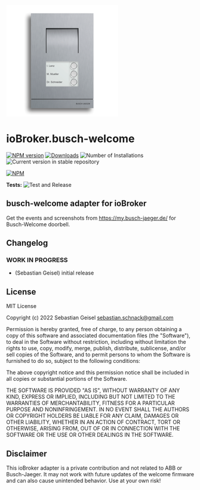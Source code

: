 ![Logo](admin/busch-welcome.png)

# ioBroker.busch-welcome

[![NPM version](https://img.shields.io/npm/v/iobroker.busch-welcome.svg)](https://www.npmjs.com/package/iobroker.busch-welcome)
[![Downloads](https://img.shields.io/npm/dm/iobroker.busch-welcome.svg)](https://www.npmjs.com/package/iobroker.busch-welcome)
![Number of Installations](https://iobroker.live/badges/busch-welcome-installed.svg)
![Current version in stable repository](https://iobroker.live/badges/busch-welcome-stable.svg)

[![NPM](https://nodei.co/npm/iobroker.busch-welcome.png?downloads=true)](https://nodei.co/npm/iobroker.busch-welcome/)

**Tests:** ![Test and Release](https://github.com/esusxunil/ioBroker.busch-welcome/workflows/Test%20and%20Release/badge.svg)

## busch-welcome adapter for ioBroker

Get the events and screenshots from https://my.busch-jaeger.de/ for Busch-Welcome doorbell.

## Changelog

<!--
    Placeholder for the next version (at the beginning of the line):
    ### **WORK IN PROGRESS**
-->

### **WORK IN PROGRESS**

-   (Sebastian Geisel) initial release

## License

MIT License

Copyright (c) 2022 Sebastian Geisel <sebastian.schnack@gmail.com>

Permission is hereby granted, free of charge, to any person obtaining a copy
of this software and associated documentation files (the "Software"), to deal
in the Software without restriction, including without limitation the rights
to use, copy, modify, merge, publish, distribute, sublicense, and/or sell
copies of the Software, and to permit persons to whom the Software is
furnished to do so, subject to the following conditions:

The above copyright notice and this permission notice shall be included in all
copies or substantial portions of the Software.

THE SOFTWARE IS PROVIDED "AS IS", WITHOUT WARRANTY OF ANY KIND, EXPRESS OR
IMPLIED, INCLUDING BUT NOT LIMITED TO THE WARRANTIES OF MERCHANTABILITY,
FITNESS FOR A PARTICULAR PURPOSE AND NONINFRINGEMENT. IN NO EVENT SHALL THE
AUTHORS OR COPYRIGHT HOLDERS BE LIABLE FOR ANY CLAIM, DAMAGES OR OTHER
LIABILITY, WHETHER IN AN ACTION OF CONTRACT, TORT OR OTHERWISE, ARISING FROM,
OUT OF OR IN CONNECTION WITH THE SOFTWARE OR THE USE OR OTHER DEALINGS IN THE
SOFTWARE.

## Disclaimer

This ioBroker adapter is a private contribution and not related to ABB or Busch-Jaeger. It may not work with future updates of the welcome firmware and can also cause unintended behavior. Use at your own risk!

